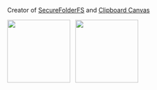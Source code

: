 <!--
**d2dyno1/d2dyno1** is a ✨ _special_ ✨ repository because its `README.md` (this file) appears on your GitHub profile.

Here are some ideas to get you started:

- 🔭 I’m currently working on ...
- 🌱 I’m currently learning ...
- 👯 I’m looking to collaborate on ...
- 🤔 I’m looking for help with ...
- 💬 Ask me about ...
- 📫 How to reach me: ...
- 😄 Pronouns: ...
- ⚡ Fun fact: ...
-->

Creator of [SecureFolderFS](https://github.com/securefolderfs-community/SecureFolderFS) and [Clipboard Canvas](https://github.com/d2dyno1/ClipboardCanvas)

<a><img height="144px" src="https://github-readme-stats.vercel.app/api?username=d2dyno1&hide_border=true&title_color=ffffff&text_color=d6d6d6&border_radius=8&show_icons=true&icon_color=FAC8C7&bg_color=0,000000,EB5757&count_private=true&include_all_commits=true" />&nbsp;&nbsp;&nbsp;<img height="144px" src="https://github-readme-stats.vercel.app/api/top-langs/?username=d2dyno1&hide=html&hide_border=true&title_color=ffffff&text_color=d6d6d6&border_radius=8&show_icons=true&icon_color=FAC8C7&bg_color=0,000000,EB5757" /></a>
